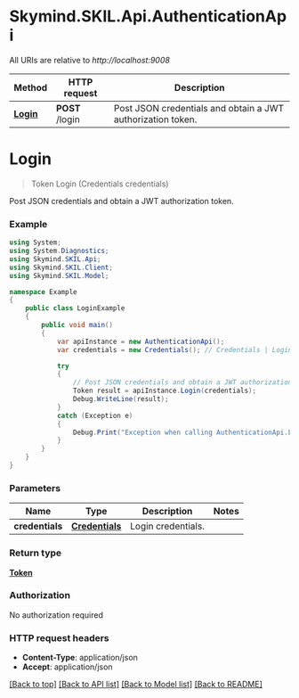 # Skymind.SKIL.Api.AuthenticationApi

All URIs are relative to *http://localhost:9008*

Method | HTTP request | Description
------------- | ------------- | -------------
[**Login**](AuthenticationApi.md#login) | **POST** /login | Post JSON credentials and obtain a JWT authorization token.


<a name="login"></a>
# **Login**
> Token Login (Credentials credentials)

Post JSON credentials and obtain a JWT authorization token.

### Example
```csharp
using System;
using System.Diagnostics;
using Skymind.SKIL.Api;
using Skymind.SKIL.Client;
using Skymind.SKIL.Model;

namespace Example
{
    public class LoginExample
    {
        public void main()
        {
            var apiInstance = new AuthenticationApi();
            var credentials = new Credentials(); // Credentials | Login credentials.

            try
            {
                // Post JSON credentials and obtain a JWT authorization token.
                Token result = apiInstance.Login(credentials);
                Debug.WriteLine(result);
            }
            catch (Exception e)
            {
                Debug.Print("Exception when calling AuthenticationApi.Login: " + e.Message );
            }
        }
    }
}
```

### Parameters

Name | Type | Description  | Notes
------------- | ------------- | ------------- | -------------
 **credentials** | [**Credentials**](Credentials.md)| Login credentials. | 

### Return type

[**Token**](Token.md)

### Authorization

No authorization required

### HTTP request headers

 - **Content-Type**: application/json
 - **Accept**: application/json

[[Back to top]](#) [[Back to API list]](../README.md#documentation-for-api-endpoints) [[Back to Model list]](../README.md#documentation-for-models) [[Back to README]](../README.md)

